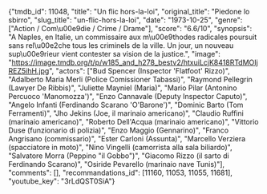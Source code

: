 {"tmdb_id": 11048, "title": "Un flic hors-la-loi", "original_title": "Piedone lo sbirro", "slug_title": "un-flic-hors-la-loi", "date": "1973-10-25", "genre": ["Action / Com\u00e9die / Crime / Drame"], "score": "6.6/10", "synopsis": "A Naples, en Italie, un commissaire aux m\u00e9thodes radicales poursuit sans rel\u00e2che tous les criminels de la ville. Un jour, un nouveau sup\u00e9rieur vient contester sa vision de la justice.", "image": "https://image.tmdb.org/t/p/w185_and_h278_bestv2/htxuiLcjK8418RTdMOIjREZ5ihH.jpg", "actors": ["Bud Spencer (Inspector 'Flatfoot' Rizzo)", "Adalberto Maria Merli (Police Comissioner Tabassi)", "Raymond Pellegrin (Lawyer De Ribbis)", "Juliette Mayniel (Maria)", "Mario Pilar (Antonino Percuoco 'Manomozza')", "Enzo Cannavale (Deputy Inspector Caputo)", "Angelo Infanti (Ferdinando Scarano 'O'Barone')", "Dominic Barto (Tom Ferramenti)", "Jho Jekins (Joe, il marinaio americano)", "Claudio Ruffini (marinaio americano)", "Roberto Dell'Acqua (marinaio americano)", "Vittorio Duse (funzionario di polizia)", "Enzo Maggio (Gennarino)", "Franco Angrisano (commissario)", "Ester Carloni (Assunta)", "Marcello Verziera (spacciatore in moto)", "Nino Vingelli (camorrista alla sala biliardo)", "Salvatore Morra (Peppino \"il Gobbo\")", "Giacomo Rizzo (il sarto di Ferdinando Scarano)", "Osiride Pevarello (marinaio nave Tunis)"], "comments": [], "recommandations_id": [11160, 11053, 11055, 11681], "youtube_key": "3rLdQST0SiA"}